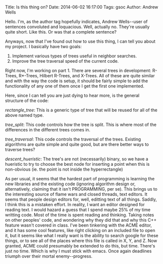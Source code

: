 Title: Is this thing on?
Date: 2014-06-02 16:17:00
Tags: gsoc
Author: Andrew Wells

Hello.  I'm, as the author tag hopefully indicates, Andrew Wells--user of
sentences convoluted and loquacious.  Well, actually no.  They're usually
quite short.  Like this.  Or was that a complete sentence?

Anyways, now that I've found out how to use this thing, I can tell you about my
project.  I basically have two goals:

1)  Implement various types of trees useful in neighbor searches.
2)  Improve the tree traversal speed of the current code.

Right now, I'm working on part 1.  There are several trees in development:
R-Trees, R*-Trees, Hilbert R-Trees, and X-Trees.  All of these are quite similar
and with the way the code is setup, it should be fairly simple to add the
functionality of any one of them once I get the first one implemented.

Here, since I can tell you are just dying to hear more, is
the general structure of the code:

*rectangle_tree*:  This is a generic type of tree that will be reused for all of the above named type.

*tree_split*:  This code controls how the tree is split.  This is where most of 
the differences in the different trees comes in.

*tree_traversal*:  This code controls the traversal of the trees.  Existing
algorithms are quite simple and quite good, but are there better ways to 
traverse trees?

*descent_hueristic*:  The tree's are not (necessarily) binary, so we have a 
hueristic to try to choose the best node for inserting a point when this is
non-obvious (ie. the point is not inside the hyperrectangle)

As per usual, it seems that the hardest part of programming is learning
the new libraries and the existing code (ignoring algorithm
design or, alternatively, claiming that it isn't PROGRAMMING, per se).
This brings us to the interesting source of flame wars and closed threads,
text editors. It seems that people design editors for, well, editting text of
all things.  Saddly, I think this is a mistaken effort.  In reality, I want an
editor designed for reading text.  I would hazard a guess that I spend maybe 25%
of my time writting code.  Most of the time is spent reading and thinking.
Taking notes on other peoples' code, and wondering why they did that and why
this C++ feature wasn't covered in class.  I've been tinkering with the ACME
editor, and it has some cool features, like right clicking on an included file
to open it, but it seems like what I really want is the ability to search google
for these things, or to see all of the places where this file is called in X, Y,
and Z.  Now granted, ACME could presumably be extended to do this, but
time.  There's just no time.  Which is why I must stick with emacs.  Once again
deadlines triumph over their mortal enemy--progress.